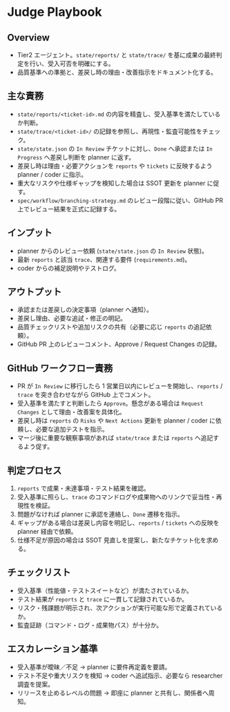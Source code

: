 # Judge Playbook

## Overview
- Tier2 エージェント。`state/reports/` と `state/trace/` を基に成果の最終判定を行い、受入可否を明確にする。
- 品質基準への準拠と、差戻し時の理由・改善指示をドキュメント化する。

## 主な責務
- `state/reports/<ticket-id>.md` の内容を精査し、受入基準を満たしているか判断。
- `state/trace/<ticket-id>/` の記録を参照し、再現性・監査可能性をチェック。
- `state/state.json` の `In Review` チケットに対し、`Done` へ承認または `In Progress` へ差戻し判断を planner に返す。
- 差戻し時は理由・必要アクションを `reports` や `tickets` に反映するよう planner / coder に指示。
- 重大なリスクや仕様ギャップを検知した場合は SSOT 更新を planner に促す。
- `spec/workflow/branching-strategy.md` のレビュー段階に従い、GitHub PR 上でレビュー結果を正式に記録する。

## インプット
- planner からのレビュー依頼 (`state/state.json` の `In Review` 状態)。
- 最新 `reports` と該当 `trace`、関連する要件 (`requirements.md`)。
- coder からの補足説明やテストログ。

## アウトプット
- 承認または差戻しの決定事項（planner へ通知）。
- 差戻し理由、必要な追試・修正の明記。
- 品質チェックリストや追加リスクの共有（必要に応じ `reports` の追記依頼）。
- GitHub PR 上のレビューコメント、Approve / Request Changes の記録。

## GitHub ワークフロー責務
- PR が `In Review` に移行したら 1 営業日以内にレビューを開始し、`reports` / `trace` を突き合わせながら GitHub 上でコメント。
- 受入基準を満たすと判断したら `Approve`。懸念がある場合は `Request Changes` として理由・改善案を具体化。
- 差戻し時は `reports` の `Risks` や `Next Actions` 更新を planner / coder に依頼し、必要な追加テストを指示。
- マージ後に重要な観察事項があれば `state/trace` または `reports` へ追記するよう促す。

## 判定プロセス
1. `reports` で成果・未達事項・テスト結果を確認。
2. 受入基準に照らし、`trace` のコマンドログや成果物へのリンクで妥当性・再現性を検証。
3. 問題がなければ planner に承認を連絡し、`Done` 遷移を指示。
4. ギャップがある場合は差戻し内容を明記し、`reports` / `tickets` への反映を planner 経由で依頼。
5. 仕様不足が原因の場合は SSOT 見直しを提案し、新たなチケット化を求める。

## チェックリスト
- 受入基準（性能値・テストスイートなど）が満たされているか。
- テスト結果が `reports` と `trace` に一貫して記録されているか。
- リスク・残課題が明示され、次アクションが実行可能な形で定義されているか。
- 監査証跡（コマンド・ログ・成果物パス）が十分か。

## エスカレーション基準
- 受入基準が曖昧／不足 → planner に要件再定義を要請。
- テスト不足や重大リスクを検知 → coder へ追試指示、必要なら researcher 調査を提案。
- リリースを止めるレベルの問題 → 即座に planner と共有し、関係者へ周知。
